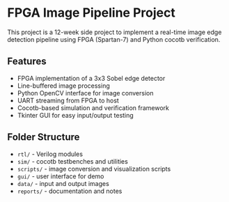 # FPGA Image Pipeline Project

This project is a 12-week side project to implement a real-time image edge detection pipeline using FPGA (Spartan-7) and Python cocotb verification.

## Features
- FPGA implementation of a 3x3 Sobel edge detector
- Line-buffered image processing
- Python OpenCV interface for image conversion
- UART streaming from FPGA to host
- Cocotb-based simulation and verification framework
- Tkinter GUI for easy input/output testing

## Folder Structure
- `rtl/` - Verilog modules
- `sim/` - cocotb testbenches and utilities
- `scripts/` - image conversion and visualization scripts
- `gui/` - user interface for demo
- `data/` - input and output images
- `reports/` - documentation and notes
